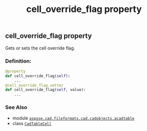﻿---
title: cell_override_flag property
second_title: Aspose.CAD for Python via .NET API References
description: 
type: docs
weight: 250
url: /python-net/aspose.cad.fileformats.cad.cadobjects.acadtable/cadtablecell/cell_override_flag/
is_root: false
---

## cell_override_flag property


Gets or sets the cell override flag.
### Definition:
```python
@property
def cell_override_flag(self):
    ...
@cell_override_flag.setter
def cell_override_flag(self, value):
    ...
```

### See Also
* module [`aspose.cad.fileformats.cad.cadobjects.acadtable`](../../)
* class [`CadTableCell`](/cad/python-net/aspose.cad.fileformats.cad.cadobjects.acadtable/cadtablecell)
